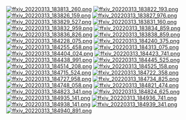 [![ffxiv_20220313_183813_260.png](./image_e_thumb/ffxiv_20220313_183813_260.png.thumb.jpg)](./image_e/ffxiv_20220313_183813_260.png) 
[![ffxiv_20220313_183822_193.png](./image_e_thumb/ffxiv_20220313_183822_193.png.thumb.jpg)](./image_e/ffxiv_20220313_183822_193.png) 
[![ffxiv_20220313_183826_159.png](./image_e_thumb/ffxiv_20220313_183826_159.png.thumb.jpg)](./image_e/ffxiv_20220313_183826_159.png) 
[![ffxiv_20220313_183827_976.png](./image_e_thumb/ffxiv_20220313_183827_976.png.thumb.jpg)](./image_e/ffxiv_20220313_183827_976.png) 
[![ffxiv_20220313_183829_527.png](./image_e_thumb/ffxiv_20220313_183829_527.png.thumb.jpg)](./image_e/ffxiv_20220313_183829_527.png) 
[![ffxiv_20220313_183831_160.png](./image_e_thumb/ffxiv_20220313_183831_160.png.thumb.jpg)](./image_e/ffxiv_20220313_183831_160.png) 
[![ffxiv_20220313_183832_959.png](./image_e_thumb/ffxiv_20220313_183832_959.png.thumb.jpg)](./image_e/ffxiv_20220313_183832_959.png) 
[![ffxiv_20220313_183834_859.png](./image_e_thumb/ffxiv_20220313_183834_859.png.thumb.jpg)](./image_e/ffxiv_20220313_183834_859.png) 
[![ffxiv_20220313_183836_826.png](./image_e_thumb/ffxiv_20220313_183836_826.png.thumb.jpg)](./image_e/ffxiv_20220313_183836_826.png) 
[![ffxiv_20220313_183838_859.png](./image_e_thumb/ffxiv_20220313_183838_859.png.thumb.jpg)](./image_e/ffxiv_20220313_183838_859.png) 
[![ffxiv_20220313_184228_075.png](./image_e_thumb/ffxiv_20220313_184228_075.png.thumb.jpg)](./image_e/ffxiv_20220313_184228_075.png) 
[![ffxiv_20220313_184240_375.png](./image_e_thumb/ffxiv_20220313_184240_375.png.thumb.jpg)](./image_e/ffxiv_20220313_184240_375.png) 
[![ffxiv_20220313_184255_458.png](./image_e_thumb/ffxiv_20220313_184255_458.png.thumb.jpg)](./image_e/ffxiv_20220313_184255_458.png) 
[![ffxiv_20220313_184313_075.png](./image_e_thumb/ffxiv_20220313_184313_075.png.thumb.jpg)](./image_e/ffxiv_20220313_184313_075.png) 
[![ffxiv_20220313_184404_024.png](./image_e_thumb/ffxiv_20220313_184404_024.png.thumb.jpg)](./image_e/ffxiv_20220313_184404_024.png) 
[![ffxiv_20220313_184423_741.png](./image_e_thumb/ffxiv_20220313_184423_741.png.thumb.jpg)](./image_e/ffxiv_20220313_184423_741.png) 
[![ffxiv_20220313_184438_991.png](./image_e_thumb/ffxiv_20220313_184438_991.png.thumb.jpg)](./image_e/ffxiv_20220313_184438_991.png) 
[![ffxiv_20220313_184445_525.png](./image_e_thumb/ffxiv_20220313_184445_525.png.thumb.jpg)](./image_e/ffxiv_20220313_184445_525.png) 
[![ffxiv_20220313_184514_208.png](./image_e_thumb/ffxiv_20220313_184514_208.png.thumb.jpg)](./image_e/ffxiv_20220313_184514_208.png) 
[![ffxiv_20220313_184525_158.png](./image_e_thumb/ffxiv_20220313_184525_158.png.thumb.jpg)](./image_e/ffxiv_20220313_184525_158.png) 
[![ffxiv_20220313_184715_524.png](./image_e_thumb/ffxiv_20220313_184715_524.png.thumb.jpg)](./image_e/ffxiv_20220313_184715_524.png) 
[![ffxiv_20220313_184722_358.png](./image_e_thumb/ffxiv_20220313_184722_358.png.thumb.jpg)](./image_e/ffxiv_20220313_184722_358.png) 
[![ffxiv_20220313_184727_958.png](./image_e_thumb/ffxiv_20220313_184727_958.png.thumb.jpg)](./image_e/ffxiv_20220313_184727_958.png) 
[![ffxiv_20220313_184734_825.png](./image_e_thumb/ffxiv_20220313_184734_825.png.thumb.jpg)](./image_e/ffxiv_20220313_184734_825.png) 
[![ffxiv_20220313_184748_058.png](./image_e_thumb/ffxiv_20220313_184748_058.png.thumb.jpg)](./image_e/ffxiv_20220313_184748_058.png) 
[![ffxiv_20220313_184821_474.png](./image_e_thumb/ffxiv_20220313_184821_474.png.thumb.jpg)](./image_e/ffxiv_20220313_184821_474.png) 
[![ffxiv_20220313_184823_341.png](./image_e_thumb/ffxiv_20220313_184823_341.png.thumb.jpg)](./image_e/ffxiv_20220313_184823_341.png) 
[![ffxiv_20220313_184824_625.png](./image_e_thumb/ffxiv_20220313_184824_625.png.thumb.jpg)](./image_e/ffxiv_20220313_184824_625.png) 
[![ffxiv_20220313_184935_141.png](./image_e_thumb/ffxiv_20220313_184935_141.png.thumb.jpg)](./image_e/ffxiv_20220313_184935_141.png) 
[![ffxiv_20220313_184936_741.png](./image_e_thumb/ffxiv_20220313_184936_741.png.thumb.jpg)](./image_e/ffxiv_20220313_184936_741.png) 
[![ffxiv_20220313_184938_141.png](./image_e_thumb/ffxiv_20220313_184938_141.png.thumb.jpg)](./image_e/ffxiv_20220313_184938_141.png) 
[![ffxiv_20220313_184939_341.png](./image_e_thumb/ffxiv_20220313_184939_341.png.thumb.jpg)](./image_e/ffxiv_20220313_184939_341.png) 
[![ffxiv_20220313_184940_891.png](./image_e_thumb/ffxiv_20220313_184940_891.png.thumb.jpg)](./image_e/ffxiv_20220313_184940_891.png) 
